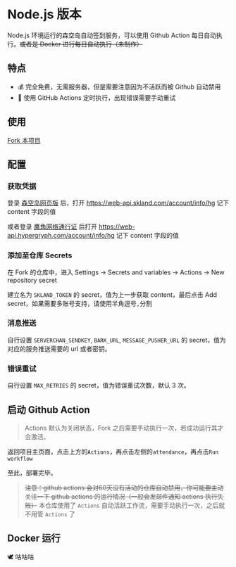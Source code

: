 # Node.js 版本

Node.js 环境运行的森空岛自动签到服务，可以使用 Github Action 每日自动执行。~~或者是 Docker 进行每日自动执行（未制作）~~

## 特点

- 💰 完全免费，无需服务器，但是需要注意因为不活跃而被 Github 自动禁用
- 🧵 使用 GitHub Actions 定时执行，出现错误需要手动重试

## 使用

[Fork 本项目](https://github.com/enpitsuLin/skland-daily-attendance/fork)

## 配置

### 获取凭据

登录 [森空岛网页版](https://www.skland.com/) 后，打开 https://web-api.skland.com/account/info/hg 记下 content 字段的值

或者登录 [鹰角网络通行证](https://user.hypergryph.com/login) 后打开 https://web-api.hypergryph.com/account/info/hg 记下 content 字段的值

### 添加至仓库 Secrets

在 Fork 的仓库中，进入 Settings -> Secrets and variables -> Actions -> New repository secret

建立名为 `SKLAND_TOKEN` 的 secret，值为上一步获取 content，最后点击 Add secret，如果需要多账号支持，请使用半角逗号`,`分割

### 消息推送

自行设置 `SERVERCHAN_SENDKEY`, `BARK_URL`, `MESSAGE_PUSHER_URL` 的 secret，值为对应的服务推送需要的 url 或者密钥。

### 错误重试

自行设置 `MAX_RETRIES` 的 secret，值为错误重试次数，默认 3 次。

## 启动 Github Action


> Actions 默认为关闭状态，Fork 之后需要手动执行一次，若成功运行其才会激活。

返回项目主页面，点击上方的`Actions`，再点击左侧的`attendance`，再点击`Run workflow`

至此，部署完毕。

> ~~注意：github actions 会对60天没有活动的仓库自动禁用，你可能要主动关注一下 github actions 的运行情况（一般会发邮件通知 actions 执行失败）~~
> 本仓库使用了 `Actions` 自动活跃工作流，需要手动执行一次，之后就不用管 `Actions` 了

## Docker 运行

🕊 咕咕咕
